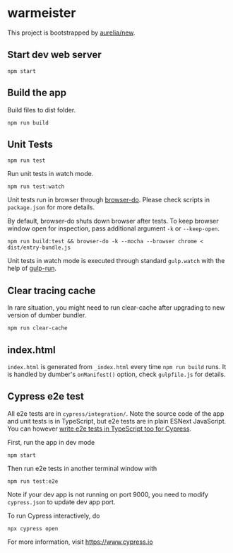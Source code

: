 # warmeister

This project is bootstrapped by [aurelia/new](https://github.com/aurelia/new).

## Start dev web server

    npm start

## Build the app

Build files to dist folder.

    npm run build

## Unit Tests

    npm run test

Run unit tests in watch mode.

    npm run test:watch

Unit tests run in browser through [browser-do](https://github.com/3cp/browser-do). Please check scripts in `package.json` for more details.

By default, browser-do shuts down browser after tests. To keep browser window open for inspection, pass additional argument `-k` or `--keep-open`.

    npm run build:test && browser-do -k --mocha --browser chrome < dist/entry-bundle.js

Unit tests in watch mode is executed through standard `gulp.watch` with the help of [gulp-run](https://github.com/MrBoolean/gulp-run).


## Clear tracing cache

In rare situation, you might need to run clear-cache after upgrading to new version of dumber bundler.

    npm run clear-cache

## index.html

`index.html` is generated from `_index.html` every time `npm run build` runs. It is handled by dumber's `onManifest()` option, check `gulpfile.js` for details.


## Cypress e2e test

All e2e tests are in `cypress/integration/`.
Note the source code of the app and unit tests is in TypeScript, but e2e tests are in plain ESNext JavaScript. You can however [write e2e tests in TypeScript too for Cypress](https://docs.cypress.io/guides/tooling/typescript-support.html#Transpiling-TypeScript-test-files).

First, run the app in dev mode

    npm start

Then run e2e tests in another terminal window with

    npm run test:e2e

Note if your dev app is not running on port 9000, you need to modify `cypress.json` to update dev app port.

To run Cypress interactively, do

    npx cypress open

For more information, visit https://www.cypress.io
